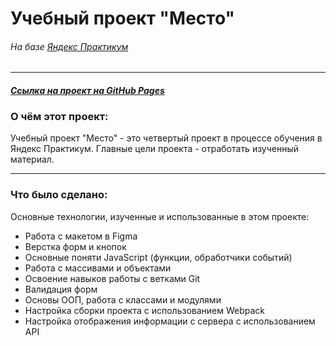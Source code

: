 # **Учебный проект "Место"**
###### *На базе [Яндекс Практикум](https://www.praktikum.yandex.ru "Яндекс Практикум")*
___
#### *[Ссылка на проект на GitHub Pages](https://yulianesterova.github.io/mesto/ "Место")*

### О чём этот проект:
Учебный проект "Место" - это четвертый проект в процессе обучения в Яндекс Практикум. Главные цели проекта - отработать изученный материал.

___
### Что было сделано:
Основные технологии, изученные и использованные в этом проекте:
* Работа с макетом в Figma
* Верстка форм и кнопок
* Основные поняти JavaScript (функции, обработчики событий)
* Работа с массивами и объектами
* Освоение навыков работы с ветками Git
* Валидация форм
* Основы ООП, работа с классами и модулями
* Настройка сборки проекта с использованием Webpack
* Настройка отображения информации с сервера с использованием API
